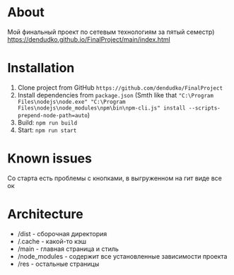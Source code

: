 # About
Мой финальный проект по сетевым технологиям за пятый семестр)
https://dendudko.github.io/FinalProject/main/index.html
# Installation
1. Clone project from GitHub `https://github.com/dendudko/FinalProject`
2. Install dependencies from `package.json`
   (Smth like that `"C:\Program Files\nodejs\node.exe" "C:\Program Files\nodejs\node_modules\npm\bin\npm-cli.js" install --scripts-prepend-node-path=auto`)
3. Build: `npm run build`
4. Start: `npm run start`
# Known issues
Со старта есть проблемы с кнопками, в выгруженном на гит виде все ок
# Architecture
- /dist - сборочная директория
- /.cache - какой-то кэш
- /main - главная страница и стиль
- /node_modules - содержит все установленные зависимости проекта
- /res - остальные страницы
